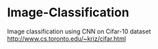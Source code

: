# Image-Classification
Image classification using CNN on Cifar-10 dataset
http://www.cs.toronto.edu/~kriz/cifar.html
